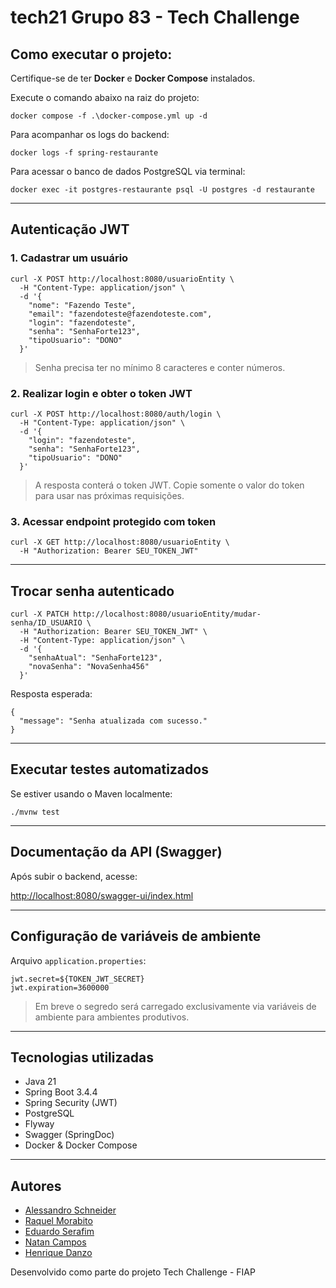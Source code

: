 # tech21 Grupo 83 - Tech Challenge 


## Como executar o projeto:


Certifique-se de ter **Docker** e **Docker Compose** instalados.

Execute o comando abaixo na raiz do projeto:

```
docker compose -f .\docker-compose.yml up -d
```

Para acompanhar os logs do backend:

```
docker logs -f spring-restaurante
```

Para acessar o banco de dados PostgreSQL via terminal:

```
docker exec -it postgres-restaurante psql -U postgres -d restaurante
```

---

## Autenticação JWT

### 1. Cadastrar um usuário

```
curl -X POST http://localhost:8080/usuarioEntity \
  -H "Content-Type: application/json" \
  -d '{
    "nome": "Fazendo Teste",
    "email": "fazendoteste@fazendoteste.com",
    "login": "fazendoteste",
    "senha": "SenhaForte123",
    "tipoUsuario": "DONO"
  }'
```

> Senha precisa ter no mínimo 8 caracteres e conter números.

### 2. Realizar login e obter o token JWT

```
curl -X POST http://localhost:8080/auth/login \
  -H "Content-Type: application/json" \
  -d '{
    "login": "fazendoteste",
    "senha": "SenhaForte123",
    "tipoUsuario": "DONO"
  }'
```

> A resposta conterá o token JWT. Copie somente o valor do token para usar nas próximas requisições.

### 3. Acessar endpoint protegido com token

```
curl -X GET http://localhost:8080/usuarioEntity \
  -H "Authorization: Bearer SEU_TOKEN_JWT"
```

---

## Trocar senha autenticado

```
curl -X PATCH http://localhost:8080/usuarioEntity/mudar-senha/ID_USUARIO \
  -H "Authorization: Bearer SEU_TOKEN_JWT" \
  -H "Content-Type: application/json" \
  -d '{
    "senhaAtual": "SenhaForte123",
    "novaSenha": "NovaSenha456"
  }'
```

Resposta esperada:

```
{
  "message": "Senha atualizada com sucesso."
}
```

---

## Executar testes automatizados

Se estiver usando o Maven localmente:

```
./mvnw test
```

---

## Documentação da API (Swagger)

Após subir o backend, acesse:

[http://localhost:8080/swagger-ui/index.html](http://localhost:8080/swagger-ui/index.html)

---

## Configuração de variáveis de ambiente

Arquivo `application.properties`:

```
jwt.secret=${TOKEN_JWT_SECRET}
jwt.expiration=3600000
```

> Em breve o segredo será carregado exclusivamente via variáveis de ambiente para ambientes produtivos.

---

## Tecnologias utilizadas

- Java 21  
- Spring Boot 3.4.4  
- Spring Security (JWT)  
- PostgreSQL  
- Flyway  
- Swagger (SpringDoc)  
- Docker & Docker Compose  

---

## Autores

- [Alessandro Schneider](https://github.com/aschneider12)
- [Raquel Morabito](https://github.com/raquelmorabito)
- [Eduardo Serafim](https://github.com/EduardoSerafim)
- [Natan Campos](https://github.com/Tune-SKT)
- [Henrique Danzo](https://github.com/danzobiss)

Desenvolvido como parte do projeto Tech Challenge - FIAP
